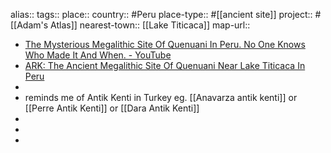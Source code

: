 alias::
tags::
place::
country:: #Peru 
place-type:: #[[ancient site]] 
project:: #[[Adam's Atlas]] 
nearest-town:: [[Lake Titicaca]] 
map-url::

- [The Mysterious Megalithic Site Of Quenuani In Peru. No One Knows Who Made It And When. - YouTube](https://www.youtube.com/watch?v=rILPzk-EfdY)
- [ARK: The Ancient Megalithic Site Of Quenuani Near Lake Titicaca In Peru](https://www.ancientcivilizations.org/videos/the-ancient-megalithic-site-of-quenuani-near-lake-titicaca-in-peru)
-
- reminds me of Antik Kenti in Turkey eg. [[Anavarza antik kenti]] or [[Perre Antik Kenti]] or [[Dara Antik Kenti]]
-
-
-